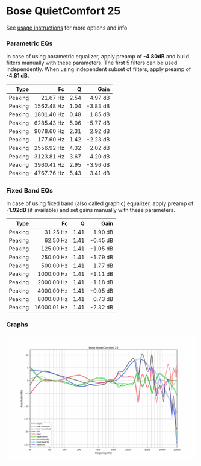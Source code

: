 # Bose QuietComfort 25
See [usage instructions](https://github.com/jaakkopasanen/AutoEq#usage) for more options and info.

### Parametric EQs
In case of using parametric equalizer, apply preamp of **-4.80dB** and build filters manually
with these parameters. The first 5 filters can be used independently.
When using independent subset of filters, apply preamp of **-4.81 dB**.

| Type    | Fc         |    Q | Gain     |
|--------:|-----------:|-----:|---------:|
| Peaking | 21.67 Hz   | 2.54 | 4.97 dB  |
| Peaking | 1562.48 Hz | 1.04 | -3.83 dB |
| Peaking | 1801.40 Hz | 0.48 | 1.85 dB  |
| Peaking | 6285.43 Hz | 5.06 | -5.77 dB |
| Peaking | 9078.60 Hz | 2.31 | 2.92 dB  |
| Peaking | 177.60 Hz  | 1.42 | -2.23 dB |
| Peaking | 2556.92 Hz | 4.32 | -2.02 dB |
| Peaking | 3123.81 Hz | 3.67 | 4.20 dB  |
| Peaking | 3960.41 Hz | 2.95 | -3.96 dB |
| Peaking | 4767.76 Hz | 5.43 | 3.41 dB  |

### Fixed Band EQs
In case of using fixed band (also called graphic) equalizer, apply preamp of **-1.92dB**
(if available) and set gains manually with these parameters.

| Type    | Fc          |    Q | Gain     |
|--------:|------------:|-----:|---------:|
| Peaking | 31.25 Hz    | 1.41 | 1.90 dB  |
| Peaking | 62.50 Hz    | 1.41 | -0.45 dB |
| Peaking | 125.00 Hz   | 1.41 | -1.05 dB |
| Peaking | 250.00 Hz   | 1.41 | -1.79 dB |
| Peaking | 500.00 Hz   | 1.41 | 1.77 dB  |
| Peaking | 1000.00 Hz  | 1.41 | -1.11 dB |
| Peaking | 2000.00 Hz  | 1.41 | -1.18 dB |
| Peaking | 4000.00 Hz  | 1.41 | -0.05 dB |
| Peaking | 8000.00 Hz  | 1.41 | 0.73 dB  |
| Peaking | 16000.01 Hz | 1.41 | -2.32 dB |

### Graphs
![](./Bose%20QuietComfort%2025.png)
